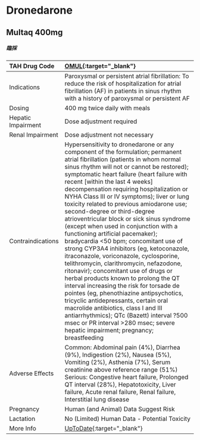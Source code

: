 # Dronedarone

## Multaq 400mg

##### 臨採

| TAH Drug Code      | [OMUL](https://www.tahsda.org.tw/drugs/hissearch.php?drug_code=OMUL){:target="_blank"}                                                                                                                                                                                                                                                                                                                                                                                                                                                                                                                                                                                                                                                                                                                                                                                                                                                                                                                                                                                                                                |
|:-------------------|:----------------------------------------------------------------------------------------------------------------------------------------------------------------------------------------------------------------------------------------------------------------------------------------------------------------------------------------------------------------------------------------------------------------------------------------------------------------------------------------------------------------------------------------------------------------------------------------------------------------------------------------------------------------------------------------------------------------------------------------------------------------------------------------------------------------------------------------------------------------------------------------------------------------------------------------------------------------------------------------------------------------------------------------------------------------------------------------------------------------------|
| Indications        | Paroxysmal or persistent atrial fibrillation: To reduce the risk of hospitalization for atrial fibrillation (AF) in patients in sinus rhythm with a history of paroxysmal or persistent AF                                                                                                                                                                                                                                                                                                                                                                                                                                                                                                                                                                                                                                                                                                                                                                                                                                                                                                                            |
| Dosing             | 400 mg twice daily with meals                                                                                                                                                                                                                                                                                                                                                                                                                                                                                                                                                                                                                                                                                                                                                                                                                                                                                                                                                                                                                                                                                         |
| Hepatic Impairment | Dose adjustment required                                                                                                                                                                                                                                                                                                                                                                                                                                                                                                                                                                                                                                                                                                                                                                                                                                                                                                                                                                                                                                                                                              |
| Renal Impairment   | Dose adjustment not necessary                                                                                                                                                                                                                                                                                                                                                                                                                                                                                                                                                                                                                                                                                                                                                                                                                                                                                                                                                                                                                                                                                         |
| Contraindications  | Hypersensitivity to dronedarone or any component of the formulation; permanent atrial fibrillation (patients in whom normal sinus rhythm will not or cannot be restored); symptomatic heart failure (heart failure with recent [within the last 4 weeks] decompensation requiring hospitalization or NYHA Class III or IV symptoms); liver or lung toxicity related to previous amiodarone use; second-degree or third-degree atrioventricular block or sick sinus syndrome (except when used in conjunction with a functioning artificial pacemaker); bradycardia <50 bpm; concomitant use of strong CYP3A4 inhibitors (eg, ketoconazole, itraconazole, voriconazole, cyclosporine, telithromycin, clarithromycin, nefazodone, ritonavir); concomitant use of drugs or herbal products known to prolong the QT interval increasing the risk for torsade de pointes (eg, phenothiazine antipsychotics, tricyclic antidepressants, certain oral macrolide antibiotics, class I and III antiarrhythmics); QTc (Bazett) interval ?500 msec or PR interval >280 msec; severe hepatic impairment; pregnancy; breastfeeding |
| Adverse Effects    | Common: Abdominal pain (4%), Diarrhea (9%), Indigestion (2%), Nausea (5%), Vomiting (2%), Asthenia (7%), Serum creatinine above reference range (51%) Serious: Congestive heart failure, Prolonged QT interval (28%), Hepatotoxicity, Liver failure, Acute renal failure, Renal failure, Interstitial lung disease                                                                                                                                                                                                                                                                                                                                                                                                                                                                                                                                                                                                                                                                                                                                                                                                    |
| Pregnancy          | Human (and Animal) Data Suggest Risk                                                                                                                                                                                                                                                                                                                                                                                                                                                                                                                                                                                                                                                                                                                                                                                                                                                                                                                                                                                                                                                                                  |
| Lactation          | No (Limited) Human Data - Potential Toxicity                                                                                                                                                                                                                                                                                                                                                                                                                                                                                                                                                                                                                                                                                                                                                                                                                                                                                                                                                                                                                                                                          |
| More Info          | [UpToDate](https://www.uptodate.com/contents/dronedarone-drug-information){:target="_blank"}                                                                                                                                                                                                                                                                                                                                                                                                                                                                                                                                                                                                                                                                                                                                                                                                                                                                                                                                                                                                                          |

